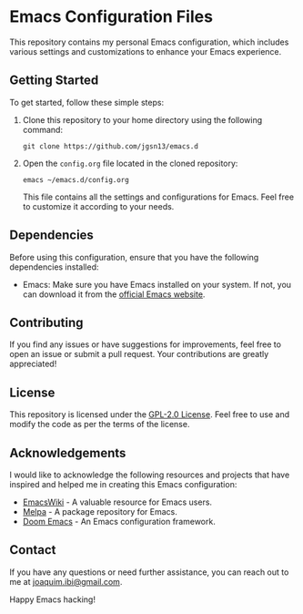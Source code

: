 # Emacs Configuration Files

This repository contains my personal Emacs configuration, which includes various settings and customizations to enhance your Emacs experience.

## Getting Started

To get started, follow these simple steps:

1. Clone this repository to your home directory using the following command:

   ```shell
   git clone https://github.com/jgsn13/emacs.d
   ```

2. Open the `config.org` file located in the cloned repository:

   ```shell
   emacs ~/emacs.d/config.org
   ```

   This file contains all the settings and configurations for Emacs. Feel free to customize it according to your needs.

## Dependencies

Before using this configuration, ensure that you have the following dependencies installed:

- Emacs: Make sure you have Emacs installed on your system. If not, you can download it from the [official Emacs website](https://www.gnu.org/software/emacs/).

## Contributing

If you find any issues or have suggestions for improvements, feel free to open an issue or submit a pull request. Your contributions are greatly appreciated!

## License

This repository is licensed under the [GPL-2.0 License](https://github.com/jgsn13/emacs.d/blob/main/LICENSE). Feel free to use and modify the code as per the terms of the license.

## Acknowledgements

I would like to acknowledge the following resources and projects that have inspired and helped me in creating this Emacs configuration:

- [EmacsWiki](https://www.emacswiki.org/) - A valuable resource for Emacs users.
- [Melpa](https://melpa.org/) - A package repository for Emacs.
- [Doom Emacs](https://github.com/hlissner/doom-emacs) - An Emacs configuration framework.

## Contact

If you have any questions or need further assistance, you can reach out to me at [joaquim.ibi@gmail.com](mailto:joaquim.ibi@gmail.com).

Happy Emacs hacking!
